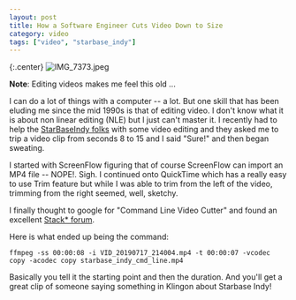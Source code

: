 ```yaml
---
layout: post
title: How a Software Engineer Cuts Video Down to Size
category: video
tags: ["video", "starbase_indy"]
---
```

{:.center}
![IMG_7373.jpeg](/blog/assets/IMG_7373.jpeg)

**Note**: Editing videos makes me feel this old ...

I can do a lot of things with a computer -- a lot.  But one skill that has been eluding me since the mid 1990s is that of editing video.  I don't know what it is about non linear editing (NLE) but I just can't master it.  I recently had to help the [StarBaseIndy folks](https://www.starbaseindy.org) with some video editing and they asked me to trip a video clip from seconds 8 to 15 and I said "Sure!" and then began sweating. 

I started with ScreenFlow figuring that of course ScreenFlow can import an MP4 file -- NOPE!.  Sigh.  I continued onto QuickTime which has a really easy to use Trim feature but while I was able to trim from the left of the video, trimming from the right seemed, well, sketchy.

I finally thought to google for "Command Line Video Cutter" and found an excellent [Stack* forum](https://askubuntu.com/questions/59383/extract-part-of-a-video-with-a-one-line-command).

Here is what ended up being the command:

    ffmpeg -ss 00:00:08 -i VID_20190717_214004.mp4 -t 00:00:07 -vcodec copy -acodec copy starbase_indy_cmd_line.mp4

Basically you tell it the starting point and then the duration.  And you'll get a great clip of someone saying something in Klingon about Starbase Indy!